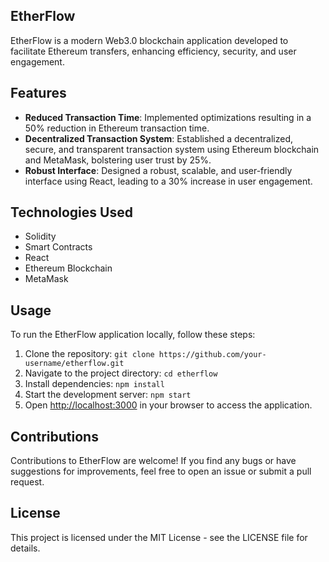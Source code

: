 ## EtherFlow

EtherFlow is a modern Web3.0 blockchain application developed to facilitate Ethereum transfers, enhancing efficiency, security, and user engagement.

## Features

- **Reduced Transaction Time**: Implemented optimizations resulting in a 50% reduction in Ethereum transaction time.
- **Decentralized Transaction System**: Established a decentralized, secure, and transparent transaction system using Ethereum blockchain and MetaMask, bolstering user trust by 25%.
- **Robust Interface**: Designed a robust, scalable, and user-friendly interface using React, leading to a 30% increase in user engagement.

## Technologies Used

- Solidity
- Smart Contracts
- React
- Ethereum Blockchain
- MetaMask

## Usage

To run the EtherFlow application locally, follow these steps:

1. Clone the repository: `git clone https://github.com/your-username/etherflow.git`
2. Navigate to the project directory: `cd etherflow`
3. Install dependencies: `npm install`
4. Start the development server: `npm start`
5. Open [http://localhost:3000](http://localhost:3000) in your browser to access the application.

## Contributions

Contributions to EtherFlow are welcome! If you find any bugs or have suggestions for improvements, feel free to open an issue or submit a pull request.

## License

This project is licensed under the MIT License - see the LICENSE file for details.
